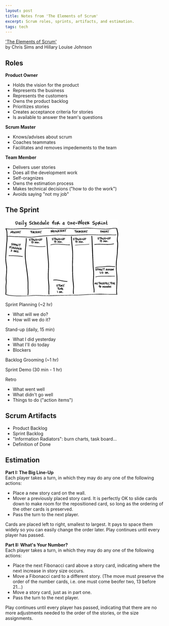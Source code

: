```yaml
---
layout: post
title: Notes from 'The Elements of Scrum'
excerpt: Scrum roles, sprints, artifacts, and estimation.
tags: tech
---
```


['The Elements of Scrum'](http://www.agilelearninglabs.com/resources/the-elements-of-scrum/)  
by Chris Sims and Hillary Louise Johnson  

## Roles  
**Product Owner**  
* Holds the vision for the product
* Represents the business
* Represents the customers
* Owns the product backlog
* Prioritizes stories
* Creates acceptance criteria for stories
* Is available to answer the team's questions

**Scrum Master**  
* Knows/advises about scrum
* Coaches teammates
* Facilitates and removes impedements to the team

**Team Member**  
* Delivers user stories
* Does all the development work
* Self-oragnizes
* Owns the estimation process
* Makes technical decisions ("how to do the work")
* Avoids saying "not my job"


## The Sprint  
![Sprint Calendar](/images/sprint-schedule.jpg "Sprint Calendar")

Sprint Planning (~2 hr)
* What will we do?
* How will we do it?

Stand-up (daily, 15 min)  
* What I did yesterday
* What I'll do today
* Blockers 

Backlog Grooming (~1 hr)

Sprint Demo (30 min - 1 hr)

Retro
* What went well
* What didn't go well
* Things to do ("action items")

 
## Scrum Artifacts
* Product Backlog  
* Sprint Backlog  
* "Information Radiators": burn charts, task board...  
* Definition of Done  


## Estimation
**Part I: The Big Line-Up**  
Each player takes a turn, in which they may do any one of the following actions:
* Place a new story card on the wall.
* Mover a previously placed story card. It is perfectly OK to slide cards down to make room for the repositioned card, so long as the ordering of the other cards is preserved.
* Pass the turn to the next player.

Cards are placed left to right, smallest to largest. It pays to space them widely so you can easily change the order later. Play continues until every player has passed.

**Part II: What's Your Number?**  
Each player takes a turn, in which they may do any one of the following actions:
* Place the next Fibonacci card above a story card, indicating where the next increase in story size occurs.
* Move a Fibonacci card to a different story. (The move must preserve the order of the number cards, i.e. one must come beofer two, 13 before 21...)
* Move a story card, just as in part one.
* Pass the turn to the next player.

Play continues until every player has passed, indicating that there are no more adjustments needed to the order of the stories, or the size assignments.
